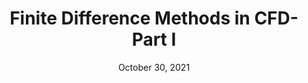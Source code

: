 ---
title: "Finite Difference Methods in CFD- Part I"
excerpt: "Learn about the fundamental numerical methods in CFD."
link: https://www.linkedin.com/pulse/finite-difference-methods-cfd-part-i-vishal-sharma/
header:
  teaser: "/assets/images/posts/linkedin_posts/Banner_3.png"
date: October 30, 2021
toc: true
tags:
  - Fluid Dynamics
  - Engineering
  - CFD
---
